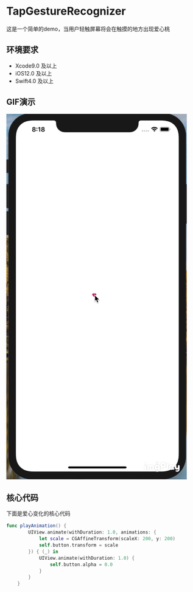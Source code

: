 # TapGestureRecognizer

这是一个简单的demo，当用户轻触屏幕将会在触摸的地方出现爱心桃

## 环境要求
- Xcode9.0 及以上
- iOS12.0 及以上
- Swift4.0 及以上

## GIF演示
![](https://github.com/HuangRunHua/TapGestureRecognizer/blob/master/TapGestureRecognizer/TapGestureRecognizer/IMB_zBPnBs.gif)

## 核心代码
下面是爱心变化的核心代码
```swift
func playAnimation() {
        UIView.animate(withDuration: 1.0, animations: {
            let scale = CGAffineTransform(scaleX: 200, y: 200)
            self.button.transform = scale
        }) { (_) in
            UIView.animate(withDuration: 1.0) {
                self.button.alpha = 0.0
            }
        }
    }
```



